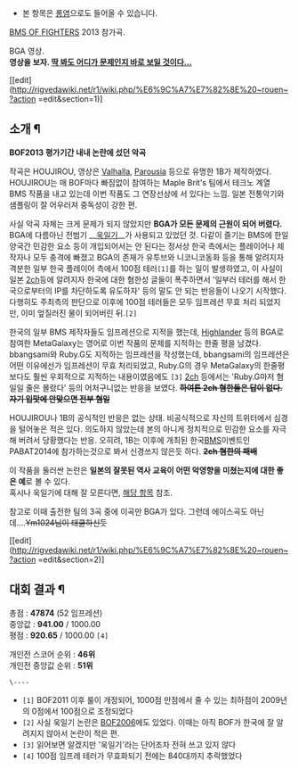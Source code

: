 * 본 항목은 [롱염](%EB%A1%B1%EC%97%BC.md)으로도 들어올 수 있습니다.

[BMS OF FIGHTERS](BMS%20OF%20FIGHTERS.md) 2013 참가곡.

  

BGA 영상.  
**영상을 보자. [딱 봐도 어디가 문제인지 바로 보일 것이다...](%EC%9A%B1%EC%9D%BC%EA%B8%B0.md)**

  

[[edit](http://rigvedawiki.net/r1/wiki.php/%E6%9C%A7%E7%82%8E%20~rouen~?action
=edit&section=1)]

## 소개 ¶

  

**BOF2013 평가기간 내내 논란에 섰던 악곡**

  

작곡은 HOUJIROU, 영상은 [Valhalla](Valhalla.md), [Parousia](Parousia.md) 등으로
유명한 1B가 제작하였다. HOUJIROU는 매 BOF마다 빠짐없이 참여하는 Maple Brit's 팀에서 테크노 계열 BMS 작품을 내고
있는데 이번 작품도 그 연장선상에 서 있다는 느낌. 일본 전통악기와 샘플링이 잘 어우러져 중독성이 강한 편.

  

사실 악곡 자체는 크게 문제가 되지 않았지만 **BGA가 모든 문제의 근원이 되어 버렸다.** BGA에 다름아닌 전범기
__[욱일기](%EC%9A%B1%EC%9D%BC%EA%B8%B0.md)__가 사용되고 있었던 것. 다같이 즐기는 BMS에 한일 양국간
민감한 요소 등이 개입되어서는 안 된다는 정서상 한국 측에서는 플레이어나 제작자나 모두 충격에 빠졌고 BGA의 존재가 유투브와 니코니코동화
등을 통해 알려지자 격분한 일부 한국 플레이어 측에서 100점 테러`[1]`를 하는 일이 발생하였고, 이 사실이 일본
[2ch](2ch.md)등에 알려지자 한국에 대한 혐한성 글들이 폭주하면서 '일부러 테러를 해서 한국으로부터의 IP를 차단하도록
유도하자' 등의 말도 안 되는 반응들이 나오기 시작했다. 다행히도 주최측의 판단으로 이후에 100점 테러들은 모두 임프레션 무효 처리
되었지만, 이미 엎질러진 물이 되어버린 뒤.`[2]`

  

한국의 일부 BMS 제작자들도 임프레션으로 지적을 했는데, [Highlander](Highlander.md) 등의 BGA로 참여한
MetaGalaxy는 영어로 이번 작품의 문제를 지적하는 한줄 평을 남겼다. bbangsami와 Ruby.G도 지적하는 임프레션을
작성했는데, bbangsami의 임프레션은 어떤 이유에선가 임프레션이 무효 처리되었고, Ruby.G의 경우 MetaGalaxy의 한줄평보다도
훨씬 우회적으로 지적하는 내용이였음에도 `[3]` [2ch](2ch.md) 등에서는 'Ruby.G마저 혐일일 줄은 몰랐다' 등의
어처구니없는 반응을 보였다. <del>**하여튼 2ch 혐한들은 답이 없다. 자기 입맛에 안맞으면 전부 혐일**</del>

  

HOUJIROU나 1B의 공식적인 반응은 없는 상태. 비공식적으로 자신의 트위터에서 심경을 털어놓은 적은 있다. 의도하지 않았는데 본의
아니게 정치적으로 민감한 요소를 자극해 버려서 당황했다는 반응. 오히려, 1B는 이후에 개최된 한국[BMS](BMS.md)이벤트인
PABAT2014에 참가하는것으로 봐서 신경쓰지 않은듯 하다. <del>**2ch 혐한의 패배**</del>

  
  

이 작품을 둘러싼 논란은 **일본의 잘못된 역사 교육이 어떤 악영향을 미쳤는지에 대한 좋은 예**로 볼 수 있다.  
혹시나 욱일기에 대해 잘 모른다면, [해당 항목](%EC%9A%B1%EC%9D%BC%EA%B8%B0.md) 참조.

  

참고로 이때 출전한 팀의 3곡 중에 이곡만 BGA가 있다. 그런데 에이스곡도 아닌데....<del>Ym1024님이 태클하신듯</del>

  

[[edit](http://rigvedawiki.net/r1/wiki.php/%E6%9C%A7%E7%82%8E%20~rouen~?action
=edit&section=2)]

## 대회 결과 ¶

총점 : **47874** (52 임프레션)  
중앙값 : **941.00** / 1000.00  
평점 : **920.65** / 1000.00 `[4]`

  

개인전 스코어 순위 : **46위**  
개인전 중앙값 순위 : **51위**

`\----`

  * `[1]` BOF2011 이후 룰이 개정되어, 1000점 만점에서 줄 수 있는 최하점이 2009년의 0점에서 100점으로 조정되었다
  * `[2]` 사실 욱일기 논란은 [BOF2006](http://toez2dj.net/zeroboard/zboard.php?id=f_bms&page=2&sn1=&divpage=4&sn=off&ss=on&sc=on&keyword=BGA&select_arrange=headnum&desc=asc&no=18547)에도 있었다. 이때는 아직 BOF가 한국에 잘 알려지지 않아서 논란이 적은 편.
  * `[3]` 읽어보면 알겠지만 '욱일기'라는 단어조차 전혀 쓰고 있지 않다
  * `[4]` 100점 임프레 테러가 무효화되기 전에는 840대까지 추락했었다

